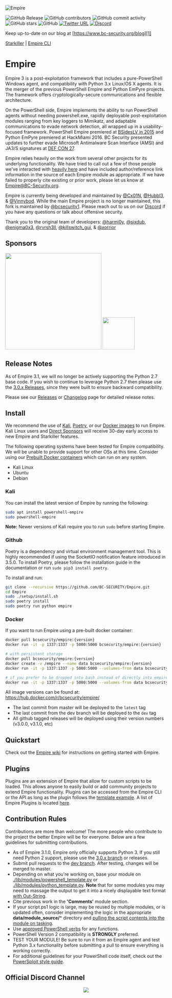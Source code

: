 ![Empire](https://user-images.githubusercontent.com/20302208/70022749-1ad2b080-154a-11ea-9d8c-1b42632fd9f9.jpg)

[1]: https://www.bc-security.org/blog

![GitHub Release](https://img.shields.io/github/v/release/BC-SECURITY/Empire)
![GitHub contributors](https://img.shields.io/github/contributors/BC-SECURITY/Empire)
![GitHub commit activity](https://img.shields.io/github/commit-activity/m/BC-SECURITY/Empire)
![GitHub stars](https://img.shields.io/github/stars/BC-SECURITY/Empire)
![GitHub](https://img.shields.io/github/license/BC-Security/Empire)
[![Twitter URL](https://img.shields.io/twitter/url/https/twitter.com/fold_left.svg?style=flat)](https://twitter.com/BCSecurity1)
[![Discord](https://img.shields.io/discord/716165691383873536)](https://discord.gg/P8PZPyf)

Keep up-to-date on our blog at [https://www.bc-security.org/blog][1]

[Starkiller](https://github.com/BC-SECURITY/Starkiller) | [Empire CLI](https://github.com/BC-SECURITY/Empire-Cli)

# Empire
Empire 3 is a post-exploitation framework that includes a pure-PowerShell Windows agent, and compatibility with Python 3.x Linux/OS X agents. It is the merger of the previous PowerShell Empire and Python EmPyre projects. The framework offers cryptologically-secure communications and flexible architecture.

On the PowerShell side, Empire implements the ability to run PowerShell agents without needing powershell.exe, rapidly deployable post-exploitation modules ranging from key loggers to Mimikatz, and adaptable communications to evade network detection, all wrapped up in a usability-focused framework. PowerShell Empire premiered at [BSidesLV in 2015](https://www.youtube.com/watch?v=Pq9t59w0mUI) and Python EmPyre premiered at HackMiami 2016. BC Security presented updates to further evade Microsoft Antimalware Scan Interface (AMSI) and JA3/S signatures at [DEF CON 27](https://github.com/BC-SECURITY/DEFCON27).

Empire relies heavily on the work from several other projects for its underlying functionality. We have tried to call out a few of those people we've interacted with [heavily here](http://www.powershellempire.com/?page_id=2) and have included author/reference link information in the source of each Empire module as appropriate. If we have failed to properly cite existing or prior work, please let us know at Empire@BC-Security.org.

Empire is currently being developed and maintained by [@Cx01N](https://twitter.com/Cx01N_), [@Hubbl3](https://twitter.com/_Hubbl3), & [@Vinnybod](https://twitter.com/AZHalcyon). While the main Empire project is no longer maintained, this fork is maintained by [@bcsecurity1](https://twitter.com/BCSecurity1). 
Please reach out to us on our [Discord](https://discord.gg/P8PZPyf) if you have any questions or talk about offensive security.

Thank you to the original team of developers: [@harmj0y](https://twitter.com/harmj0y), [@sixdub](https://twitter.com/sixdub), [@enigma0x3](https://twitter.com/enigma0x3), [@rvrsh3ll](https://twitter.com/424f424f), [@killswitch_gui](https://twitter.com/killswitch_gui), & [@xorrior](https://twitter.com/xorrior)

## Sponsors
[<img src="https://user-images.githubusercontent.com/20302208/104083160-41552780-51f1-11eb-8428-3b8cfaf76861.png" width="300"/>](https://www.kali.org/)
[<img src="https://user-images.githubusercontent.com/20302208/113086242-219d2200-9196-11eb-8c91-84f19c646873.png" width="100"/>](https://kovert.no/)

## Release Notes
As of Empire 3.1, we will no longer be actively supporting the Python 2.7 base code. If you wish to continue to leverage Python 2.7 then please use the [3.0.x Releases](https://github.com/BC-SECURITY/Empire/releases), since they were built to ensure backward compatibility.

Please see our [Releases](https://github.com/BC-SECURITY/Empire/releases) or [Changelog](/changelog) page for detailed release notes.

## Install
We recommend the use of [Kali](https://www.kali.org/downloads/), [Poetry](https://python-poetry.org/docs/), or our [Docker images](https://hub.docker.com/r/bcsecurity/empire) to run Empire.
Kali Linux users and [Direct Sponsors](https://github.com/sponsors/BC-SECURITY) will receive 30-day early access to new Empire and Starkiller features.

The following operating systems have been tested for Empire compatibility. We will be unable to provide support for other OSs at this time. Consider using our [Prebuilt Docker containers](#Docker) which can run on any system.
- Kali Linux
- Ubuntu
- Debian

### Kali
You can install the latest version of Empire by running the following:

```sh
sudo apt install powershell-empire
sudo powershell-empire
```

__Note:__ Newer versions of Kali require you to run ```sudo``` before starting Empire.


### Github
Poetry is a dependency and virtual environment management tool. This is highly recommended if using the SocketIO notification feature introduced in 3.5.0. To install Poetry, please follow the installation guide in the documentation or run `sudo pip3 install poetry`.

To install and run:
```sh
git clone --recursive https://github.com/BC-SECURITY/Empire.git
cd Empire
sudo ./setup/install.sh
sudo poetry install
sudo poetry run python empire
```


### Docker
If you want to run Empire using a pre-built docker container:
```bash
docker pull bcsecurity/empire:{version}
docker run -it -p 1337:1337 -p 5000:5000 bcsecurity/empire:{version}

# with persistent storage
docker pull bcsecurity/empire:{version}
docker create -v /empire --name data bcsecurity/empire:{version}
docker run -it -p 1337:1337 -p 5000:5000 --volumes-from data bcsecurity/empire:{version}

# if you prefer to be dropped into bash instead of directly into empire
docker run -it -p 1337:1337 -p 5000:5000 --volumes-from data bcsecurity/empire:{version} /bin/bash
```

All image versions can be found at: https://hub.docker.com/r/bcsecurity/empire/
* The last commit from master will be deployed to the `latest` tag
* The last commit from the dev branch will be deployed to the `dev` tag
* All github tagged releases will be deployed using their version numbers (v3.0.0, v3.1.0, etc)

## Quickstart
Check out the [Empire wiki](https://github.com/BC-SECURITY/Empire/wiki/Quickstart) for instructions on getting started with Empire.

## Plugins
Plugins are an extension of Empire that allow for custom scripts to be loaded. This allows anyone to easily build or add
community projects to extend Empire functionality. Plugins can be accessed from the Empire CLI or the API as long as the 
plugin follows the [template example](./plugins/example.py). A list of Empire Plugins is located [here](plugins/PLUGINS.md).

## Contribution Rules
Contributions are more than welcome! The more people who contribute to the project the better Empire will be for everyone. Below are a few guidelines for submitting contributions.

* As of Empire 3.1.0, Empire only officially supports Python 3. If you still need Python 2 support, please use the [3.0.x branch](https://github.com/BC-SECURITY/Empire/tree/3.0.x) or releases.
* Submit pull requests to the [dev branch](https://github.com/BC-SECURITY/Empire/tree/dev). After testing, changes will be merged to master.
* Depending on what you're working on, base your module on [./lib/modules/powershell_template.py](lib/modules/powershell_template.py) or [./lib/modules/python_template.py](lib/modules/python_template.py). **Note** that for some modules you may need to massage the output to get it into a nicely displayable text format [with Out-String](https://github.com/PowerShellEmpire/Empire/blob/0cbdb165a29e4a65ad8dddf03f6f0e36c33a7350/lib/modules/situational_awareness/network/powerview/get_user.py#L111).
* Cite previous work in the **'Comments'** module section.
* If your script.ps1 logic is large, may be reused by multiple modules, or is updated often, consider implementing the logic in the appropriate **data/module_source/*** directory and [pulling the script contents into the module on tasking](https://github.com/PowerShellEmpire/Empire/blob/0cbdb165a29e4a65ad8dddf03f6f0e36c33a7350/lib/modules/situational_awareness/network/powerview/get_user.py#L85-L95).
* Use [approved PowerShell verbs](https://technet.microsoft.com/en-us/library/ms714428(v=vs.85).aspx) for any functions.
* PowerShell Version 2 compatibility is **STRONGLY** preferred.
* TEST YOUR MODULE! Be sure to run it from an Empire agent and test Python 3.x functionality before submitting a pull to ensure everything is working correctly.
* For additional guidelines for your PowerShell code itself, check out the [PowerSploit style guide](https://github.com/PowerShellMafia/PowerSploit/blob/master/README.md).

## Official Discord Channel
<p align="center">
<a href="https://discord.gg/P8PZPyf">
<img src="https://discordapp.com/api/guilds/716165691383873536/widget.png?style=banner3"/>
</p>
